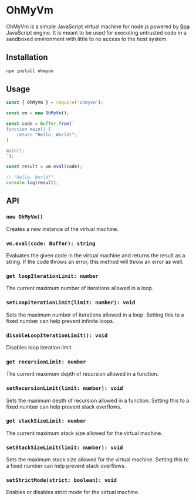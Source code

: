 # OhMyVm

OhMyVm is a simple JavaScript virtual machine for node.js powered by [Boa](https://boajs.dev) JavaScript engine. It is meant to be used for executing untrusted code in a sandboxed environment with little to no access to the host system.

## Installation

```bash
npm install ohmyvm
```

## Usage

```javascript
const { OhMyVm } = require('ohmyvm');

const vm = new OhMyVm();

const code = Buffer.from(`
function main() {
    return "Hello, World!";
}

main();
`);

const result = vm.eval(code);

// "Hello, World!"
console.log(result);
```

## API

### `new OhMyVm()`

Creates a new instance of the virtual machine.

### `vm.eval(code: Buffer): string`

Evaluates the given code in the virtual machine and returns the result as a string. If the code throws an error, this method will throw an error as well.

### `get loopIterationLimit: number`

The current maximum number of iterations allowed in a loop.

### `setLoopIterationLimit(limit: number): void`

Sets the maximum number of iterations allowed in a loop. Setting this to a fixed number can help prevent infinite loops.

### `disableLoopIterationLimit(): void`

Disables loop iteration limit.

### `get recursionLimit: number`

The current maximum depth of recursion allowed in a function.

### `setRecursionLimit(limit: number): void`

Sets the maximum depth of recursion allowed in a function. Setting this to a fixed number can help prevent stack overflows.

### `get stackSizeLimit: number`

The current maximum stack size allowed for the virtual machine.

### `setStackSizeLimit(limit: number): void`

Sets the maximum stack size allowed for the virtual machine. Setting this to a fixed number can help prevent stack overflows.

### `setStrictMode(strict: boolean): void`

Enables or disables strict mode for the virtual machine.
